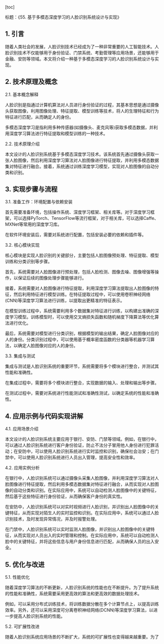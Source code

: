 
[toc]                    
                
                
标题：《55. 基于多模态深度学习的人脸识别系统设计与实现》

## 1. 引言

随着人类社会的发展，人脸识别技术已经成为了一种非常重要的人工智能技术。人脸识别技术不仅能够用于身份验证、门禁系统、考勤管理等应用场景，还能够用于金融、安防等领域。本文将介绍一种基于多模态深度学习的人脸识别系统设计与实现。

## 2. 技术原理及概念

2.1. 基本概念解释

人脸识别是指通过计算机算法对人员进行身份验证的过程，其基本思想是通过摄像头获取图像，利用图像处理、特征提取、模型训练等技术，将人的生理特征和行为特征进行匹配，从而确定人的身份。

多模态深度学习是指利用多种传感器(如摄像头、麦克风等)获取多模态数据，并利用深度学习算法进行特征提取和模型训练的一种技术。

2.2. 技术原理介绍

本文设计的人脸识别系统基于多模态深度学习技术。该系统首先通过摄像头获取一张人脸图像，然后利用深度学习算法对人脸图像进行特征提取，并利用多模态数据集对特征进行融合。接着，系统通过训练深度学习模型，实现对人脸图像的自动分类和识别。

## 3. 实现步骤与流程

3.1. 准备工作：环境配置与依赖安装

首先需要准备环境，包括操作系统、深度学习框架、相关库等。对于深度学习框架，可以选择PyTorch、TensorFlow等流行框架，对于相关库，可以选择Caffe、MXNet等常用的深度学习库。

在软件环境安装后，需要对系统进行配置，包括安装必要的依赖和插件等。

3.2. 核心模块实现

核心模块是实现人脸识别的关键部分，主要包括人脸图像预处理、特征提取、模型训练和分类识别等步骤。

首先，系统需要对人脸图像进行预处理，包括人脸检测、图像去噪、图像增强等操作，以保证后续的图像处理步骤能够进行。

接着，系统需要对人脸图像进行特征提取，利用深度学习算法提取出人脸图像的特征，然后利用特征进行模型训练。在特征提取过程中，可以使用卷积神经网络(CNN)等深度学习算法进行训练，以提取出更精准的特征表示。

在模型训练过程中，系统需要利用多个数据集对特征进行训练，以构建出准确的深度学习模型。训练模型时，可以使用交叉熵损失函数和随机梯度下降算法等优化算法进行优化。

最后，系统需要对模型进行分类识别，根据模型的输出结果，确定人脸图像对应的人的身份。分类识别过程中，可以使用基于概率密度函数的分类器等机器学习算法，以确定人脸图像对应的人的身份。

3.3. 集成与测试

集成与测试是人脸识别系统的重要环节，系统需要将多个模块进行整合，并测试其性能和准确性。

在集成过程中，需要将多个模块进行整合，实现数据的输入、处理和输出等步骤。

在测试过程中，需要对系统进行性能测试和准确性测试，以确定系统的性能和准确性。

## 4. 应用示例与代码实现讲解

4.1. 应用场景介绍

本文设计的人脸识别系统主要应用于银行、安防、门禁等领域。例如，在银行中，可以通过人脸识别系统进行客户身份验证，防止不法分子冒用他人身份进行犯罪活动；在安防中，可以使用人脸识别系统进行实时监控和识别，确保社会治安；在门禁中，可以使用人脸识别系统进行人员出入管理，提高安全性和效率。

4.2. 应用实例分析

在银行中，人脸识别系统可以通过摄像头采集人脸图像，并利用深度学习算法对人脸图像进行特征提取，然后利用多模态数据集对特征进行融合，从而实现对人脸图像的自动分类和识别。在实际应用中，系统可以自动检测人脸图像中的关键特征，然后基于这些特征进行身份验证，从而确保客户身份的真实性。

在安防中，人脸识别系统可以对实时视频进行人脸识别，并识别出人脸图像中的关键特征，从而实现对陌生人的实时监控和识别。在实际应用中，系统可以通过人脸识别技术，及时发现异常情况，并及时报警处理。

在门禁中，人脸识别系统可以实时监测人脸图像，并识别出人脸图像中的关键特征，从而实现对人员出入的实时管理和控制。在实际应用中，系统可以自动检测人脸中的关键特征，并将这些信息与用户身份信息进行匹配，从而确保人员的出入安全。

## 5. 优化与改进

5.1. 性能优化

随着深度学习算法的不断更新，人脸识别系统的性能也在不断提升。为了提升系统的性能和准确性，系统需要采用更高效的算法和更高效的数据处理技术。

例如，可以采用分布式训练技术，将训练数据分散在多个计算节点上，以提高训练效率。另外，还可以采用深度可分离卷积神经网络(DCNN)等深度学习算法，以进一步提高人脸识别系统的性能。

5.2. 可扩展性改进

随着人脸识别系统应用场景的不断扩大，系统的可扩展性也变得越来越重要。为了

